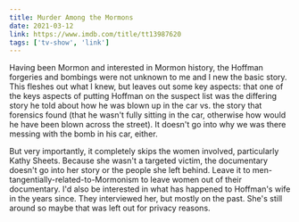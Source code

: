 ```yaml
---
title: Murder Among the Mormons
date: 2021-03-12
link: https://www.imdb.com/title/tt13987620
tags: ['tv-show', 'link']
---
```

Having been Mormon and interested in Mormon history, the Hoffman forgeries and bombings were not
unknown to me and I new the basic story. This fleshes out what I knew, but leaves out some key aspects:
that one of the keys aspects of putting Hoffman on the suspect list was the differing story he told about
how he was blown up in the car vs. the story that forensics found (that he wasn't fully sitting in the car,
otherwise how would he have been blown across the street). It doesn't go into why we was there messing with
the bomb in his car, either.

But very importantly, it completely skips the women involved, particularly Kathy Sheets. Because she wasn't
a targeted victim, the documentary doesn't go into her story or the people she left behind. Leave it to men-
tangentially-related-to-Mormonism to leave women out of their documentary. I'd also be interested in what has
happened to Hoffman's wife in the years since. They interviewed her, but mostly on the past. She's still around
so maybe that was left out for privacy reasons.
